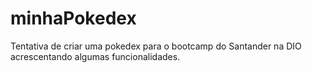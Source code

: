 # minhaPokedex
Tentativa de criar uma pokedex para o bootcamp do Santander na DIO acrescentando algumas funcionalidades.

